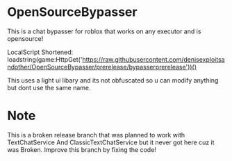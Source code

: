 # OpenSourceBypasser
This is a chat bypasser for roblox that works on any executor and is opensource!

LocalScript Shortened: loadstring(game:HttpGet('https://raw.githubusercontent.com/denisexploitsandother/OpenSourceBypasser/prerelease/bypasserprerelease'))()

This uses a light ui libary and its not obfuscated so u can modify anything 
but dont use the same name.

# Note
This is a broken release branch that was planned to work with TextChatService And ClassicTextChatService
but it never got here cuz it was Broken.
Improve this branch by fixing the code!
